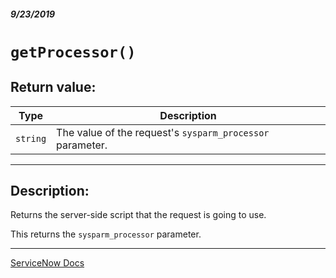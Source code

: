 ##### 9/23/2019
# `getProcessor()`

## Return value:
| Type | Description |
|---|---|
| `string` | The value of the request's `sysparm_processor` parameter. |

---

## Description:
Returns the server-side script that the request is going to use.

This returns the `sysparm_processor` parameter.

---

[ServiceNow Docs](https://developer.servicenow.com/app.do#!/api_doc?v=newyork&id=r_GLAXV3-getProcessor)